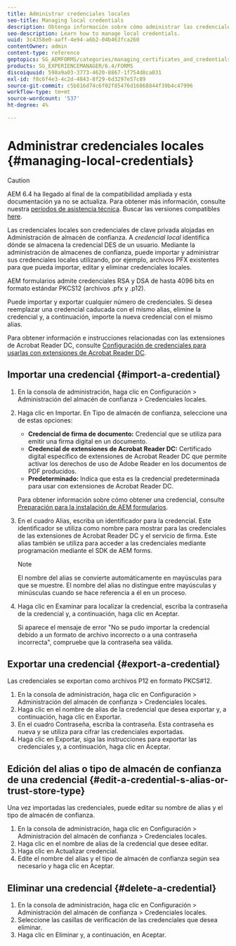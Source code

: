 ```yaml
---
title: Administrar credenciales locales
seo-title: Managing local credentials
description: Obtenga información sobre cómo administrar las credenciales locales.
seo-description: Learn how to manage local credentials.
uuid: 3c4358e0-aaff-4e94-a6b2-04b463fca260
contentOwner: admin
content-type: reference
geptopics: SG_AEMFORMS/categories/managing_certificates_and_credentials
products: SG_EXPERIENCEMANAGER/6.4/FORMS
discoiquuid: 598a9a03-3773-4620-8867-1f754d8ca031
exl-id: f8c6f4e3-4c2d-4843-8f29-6d3297e57c89
source-git-commit: c5b816d74c6f02f85476d16868844f39b4c47996
workflow-type: tm+mt
source-wordcount: '537'
ht-degree: 4%

---
```


# Administrar credenciales locales {#managing-local-credentials}

>[!CAUTION]
>
>AEM 6.4 ha llegado al final de la compatibilidad ampliada y esta documentación ya no se actualiza. Para obtener más información, consulte nuestra [períodos de asistencia técnica](https://helpx.adobe.com/es/support/programs/eol-matrix.html). Buscar las versiones compatibles [here](https://experienceleague.adobe.com/docs/).

Las credenciales locales son credenciales de clave privada alojadas en Administración de almacén de confianza. A *credencial local* identifica dónde se almacena la credencial DES de un usuario. Mediante la administración de almacenes de confianza, puede importar y administrar sus credenciales locales utilizando, por ejemplo, archivos PFX existentes para que pueda importar, editar y eliminar credenciales locales.

AEM formularios admite credenciales RSA y DSA de hasta 4096 bits en formato estándar PKCS12 (archivos .pfx y .p12).

Puede importar y exportar cualquier número de credenciales. Si desea reemplazar una credencial caducada con el mismo alias, elimine la credencial y, a continuación, importe la nueva credencial con el mismo alias.

Para obtener información e instrucciones relacionadas con las extensiones de Acrobat Reader DC, consulte [Configuración de credenciales para usarlas con extensiones de Acrobat Reader DC](/help/forms/using/admin-help/configuring-credentials-acrobat-reader-dc.md#configuring-credentials-for-use-with-acrobat-reader-dc-extensions).

## Importar una credencial {#import-a-credential}

1. En la consola de administración, haga clic en Configuración > Administración del almacén de confianza > Credenciales locales.
1. Haga clic en Importar. En Tipo de almacén de confianza, seleccione una de estas opciones:

   * **Credencial de firma de documento:** Credencial que se utiliza para emitir una firma digital en un documento.
   * **Credencial de extensiones de Acrobat Reader DC:** Certificado digital específico de extensiones de Acrobat Reader DC que permite activar los derechos de uso de Adobe Reader en los documentos de PDF producidos.
   * **Predeterminado:** Indica que esta es la credencial predeterminada para usar con extensiones de Acrobat Reader DC.

   Para obtener información sobre cómo obtener una credencial, consulte [Preparación para la instalación de AEM formularios](https://www.adobe.com/go/learn_aemforms_prepareInstallsingle_63_es).

1. En el cuadro Alias, escriba un identificador para la credencial. Este identificador se utiliza como nombre para mostrar para las credenciales de las extensiones de Acrobat Reader DC y el servicio de firma. Este alias también se utiliza para acceder a las credenciales mediante programación mediante el SDK de AEM forms.

   >[!NOTE]
   >
   >El nombre del alias se convierte automáticamente en mayúsculas para que se muestre. El nombre del alias no distingue entre mayúsculas y minúsculas cuando se hace referencia a él en un proceso.

1. Haga clic en Examinar para localizar la credencial, escriba la contraseña de la credencial y, a continuación, haga clic en Aceptar.

   Si aparece el mensaje de error &quot;No se pudo importar la credencial debido a un formato de archivo incorrecto o a una contraseña incorrecta&quot;, compruebe que la contraseña sea válida.

## Exportar una credencial {#export-a-credential}

Las credenciales se exportan como archivos P12 en formato PKCS#12.

1. En la consola de administración, haga clic en Configuración > Administración del almacén de confianza > Credenciales locales.
1. Haga clic en el nombre de alias de la credencial que desea exportar y, a continuación, haga clic en Exportar.
1. En el cuadro Contraseña, escriba la contraseña. Esta contraseña es nueva y se utiliza para cifrar las credenciales exportadas.
1. Haga clic en Exportar, siga las instrucciones para exportar las credenciales y, a continuación, haga clic en Aceptar.

## Edición del alias o tipo de almacén de confianza de una credencial {#edit-a-credential-s-alias-or-trust-store-type}

Una vez importadas las credenciales, puede editar su nombre de alias y el tipo de almacén de confianza.

1. En la consola de administración, haga clic en Configuración > Administración del almacén de confianza > Credenciales locales.
1. Haga clic en el nombre de alias de la credencial que desee editar.
1. Haga clic en Actualizar credencial.
1. Edite el nombre del alias y el tipo de almacén de confianza según sea necesario y haga clic en Aceptar.

## Eliminar una credencial {#delete-a-credential}

1. En la consola de administración, haga clic en Configuración > Administración del almacén de confianza > Credenciales locales.
1. Seleccione las casillas de verificación de las credenciales que desea eliminar.
1. Haga clic en Eliminar y, a continuación, en Aceptar.
